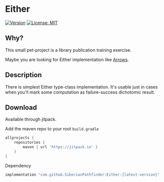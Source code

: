 # Either
[![Version](https://jitpack.io/v/SiberianPathfinder/Either.svg)](https://jitpack.io/#SiberianPathfinder/Either)
[![License: MIT](https://img.shields.io/badge/License-MIT-yellow.svg)](https://opensource.org/licenses/MIT)

## Why?

This small pet-project is a library publication training exercise.

Maybe you are looking for Either implementation like [Arrows](https://arrow-kt.io/docs/apidocs/arrow-core-data/arrow.core/-either/).

## Description

There is simplest Either type-class implementation. It's usable just in cases when you'll mark some computation as failure-success dichotomic result.

## Download

Available through jitpack.

Add the maven repo to your root `build.gradle`

```groovy
allprojects {
    repositories {
        maven { url 'https://jitpack.io' }
    }
}
```

Dependency

```groovy
implementation "com.github.SiberianPathfinder:Either:{latest-version}"
```
